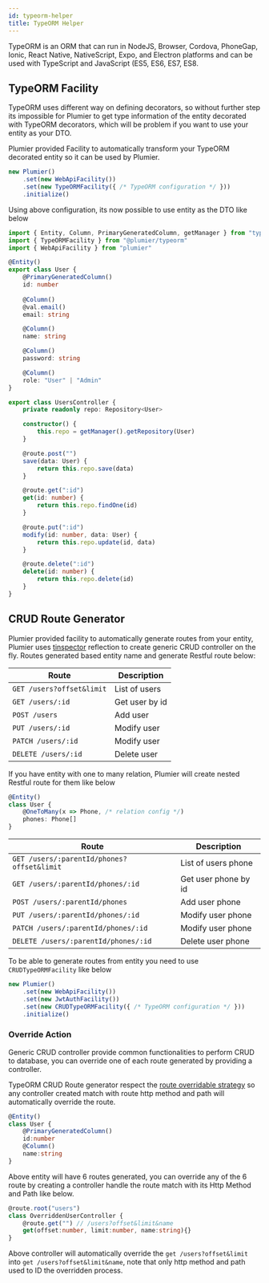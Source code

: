 ```yaml
---
id: typeorm-helper
title: TypeORM Helper
---
```


TypeORM is an ORM that can run in NodeJS, Browser, Cordova, PhoneGap, Ionic, React Native, NativeScript, Expo, and Electron platforms and can be used with TypeScript and JavaScript (ES5, ES6, ES7, ES8. 

## TypeORM Facility

TypeORM uses different way on defining decorators, so without further step its impossible for Plumier to get type information of the entity decorated with TypeORM decorators, which will be problem if you want to use your entity as your DTO. 

Plumier provided Facility to automatically transform your TypeORM decorated entity so it can be used by Plumier.

```typescript
new Plumier()
    .set(new WebApiFacility())
    .set(new TypeORMFacility({ /* TypeORM configuration */ }))
    .initialize()
``` 

Using above configuration, its now possible to use entity as the DTO like below

```typescript
import { Entity, Column, PrimaryGeneratedColumn, getManager } from "typeorm"
import { TypeORMFacility } from "@plumier/typeorm"
import { WebApiFacility } from "plumier"

@Entity()
export class User {
    @PrimaryGeneratedColumn()
    id: number
    
    @Column()
    @val.email()
    email: string

    @Column()
    name: string

    @Column()
    password: string

    @Column()
    role: "User" | "Admin"
}

export class UsersController {
    private readonly repo: Repository<User>

    constructor() {
        this.repo = getManager().getRepository(User)
    }

    @route.post("")
    save(data: User) {
        return this.repo.save(data)
    }

    @route.get(":id")
    get(id: number) {
        return this.repo.findOne(id)
    }

    @route.put(":id")
    modify(id: number, data: User) {
        return this.repo.update(id, data)
    }

    @route.delete(":id")
    delete(id: number) {
        return this.repo.delete(id)
    }
}
```

## CRUD Route Generator
Plumier provided facility to automatically generate routes from your entity, Plumier uses [tinspector](https://github.com/plumier/tinspector) reflection to create generic CRUD controller on the fly. Routes generated based entity name and generate Restful route below:

| Route                     | Description    |
| ------------------------- | -------------- |
| `GET /users?offset&limit` | List of users  |
| `GET /users/:id`          | Get user by id |
| `POST /users`             | Add user       |
| `PUT /users/:id`          | Modify user    |
| `PATCH /users/:id`        | Modify user    |
| `DELETE /users/:id`       | Delete user    |

If you have entity with one to many relation, Plumier will create nested Restful route for them like below

```typescript
@Entity()
class User {
    @OneToMany(x => Phone, /* relation config */)
    phones: Phone[]
}
```

| Route                                      | Description          |
| ------------------------------------------ | -------------------- |
| `GET /users/:parentId/phones?offset&limit` | List of users phone  |
| `GET /users/:parentId/phones/:id`          | Get user phone by id |
| `POST /users/:parentId/phones`             | Add user phone       |
| `PUT /users/:parentId/phones/:id`          | Modify user phone    |
| `PATCH /users/:parentId/phones/:id`        | Modify user phone    |
| `DELETE /users/:parentId/phones/:id`       | Delete user phone    |


To be able to generate routes from entity you need to use `CRUDTypeORMFacility` like below

```typescript
new Plumier()
    .set(new WebApiFacility())
    .set(new JwtAuthFacility()) 
    .set(new CRUDTypeORMFacility({ /* TypeORM configuration */ }))
    .initialize()
```

### Override Action 
Generic CRUD controller provide common functionalities to perform CRUD to database, you can override one of each route generated by providing a controller. 

TypeORM CRUD Route generator respect the [route overridable strategy](/extends/custom-route-generator#control-duplicate-routes) so any controller created match with route http method and path will automatically override the route.

```typescript
@Entity()
class User {
    @PrimaryGeneratedColumn()
    id:number
    @Column()
    name:string
}
```

Above entity will have 6 routes generated, you can override any of the 6 route by creating a controller handle the route match with its Http Method and Path like below. 

```typescript
@route.root("users")
class OverriddenUserController {
    @route.get("") // /users?offset&limit&name
    get(offset:number, limit:number, name:string){}
}
```

Above controller will automatically override the `get /users?offset&limit` into `get /users?offset&limit&name`, note that only http method and path used to ID the overridden process.